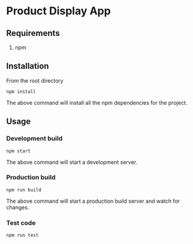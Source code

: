 # Product Display App

## Requirements

1. npm

## Installation

From the root directory

```npm
npm install
```

The above command will install all the npm dependencies for the project.

## Usage

### Development build

```npm
npm start
```

The above command will start a development server.

### Production build

```npm
npm run build
```

The above command will start a production build server and watch for changes.

### Test code

```npm
npm run test
```
